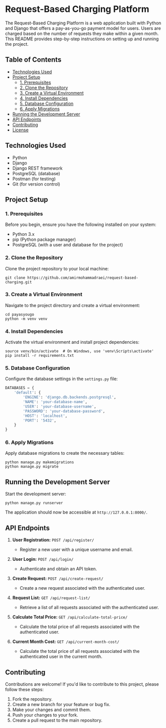 # Request-Based Charging Platform

The Request-Based Charging Platform is a web application built with Python and Django that offers a pay-as-you-go payment model for users. Users are charged based on the number of requests they make within a given month. This README provides step-by-step instructions on setting up and running the project.

## Table of Contents

- [Technologies Used](#technologies-used)
- [Project Setup](#project-setup)
  - [1. Prerequisites](#1-prerequisites)
  - [2. Clone the Repository](#2-clone-the-repository)
  - [3. Create a Virtual Environment](#3-create-a-virtual-environment)
  - [4. Install Dependencies](#4-install-dependencies)
  - [5. Database Configuration](#5-database-configuration)
  - [6. Apply Migrations](#6-apply-migrations)
- [Running the Development Server](#running-the-development-server)
- [API Endpoints](#api-endpoints)
- [Contributing](#contributing)
- [License](#license)

## Technologies Used

- Python
- Django
- Django REST framework
- PostgreSQL (database)
- Postman (for testing)
- Git (for version control)

## Project Setup

### 1. Prerequisites

Before you begin, ensure you have the following installed on your system:

- Python 3.x
- pip (Python package manager)
- PostgreSQL (with a user and database for the project)

### 2. Clone the Repository

Clone the project repository to your local machine:

```shell
git clone https://github.com/amirmohammadraei/request-based-charging.git
```

### 3. Create a Virtual Environment

Navigate to the project directory and create a virtual environment:

```shell
cd payasyougo
python -m venv venv
```

### 4. Install Dependencies

Activate the virtual environment and install project dependencies:

```shell
source venv/bin/activate  # On Windows, use 'venv\Scripts\activate'
pip install -r requirements.txt
```

### 5. Database Configuration

Configure the database settings in the `settings.py` file:

```python
DATABASES = {
    'default': {
        'ENGINE': 'django.db.backends.postgresql',
        'NAME': 'your-database-name',
        'USER': 'your-database-username',
        'PASSWORD': 'your-database-password',
        'HOST': 'localhost',
        'PORT': '5432',
    }
}
```

### 6. Apply Migrations

Apply database migrations to create the necessary tables:

```shell
python manage.py makemigrations
python manage.py migrate
```

## Running the Development Server

Start the development server:

```shell
python manage.py runserver
```

The application should now be accessible at `http://127.0.0.1:8000/`.

## API Endpoints

1. **User Registration:** `POST /api/register/`
   - Register a new user with a unique username and email.

2. **User Login:** `POST /api/login/`
   - Authenticate and obtain an API token.

3. **Create Request:** `POST /api/create-request/`
   - Create a new request associated with the authenticated user.

4. **Request List:** `GET /api/request-list/`
   - Retrieve a list of all requests associated with the authenticated user.

5. **Calculate Total Price:** `GET /api/calculate-total-price/`
   - Calculate the total price of all requests associated with the authenticated user.

6. **Current Month Cost:** `GET /api/current-month-cost/`
   - Calculate the total price of all requests associated with the authenticated user in the current month.

## Contributing

Contributions are welcome! If you'd like to contribute to this project, please follow these steps:

1. Fork the repository.
2. Create a new branch for your feature or bug fix.
3. Make your changes and commit them.
4. Push your changes to your fork.
5. Create a pull request to the main repository.
